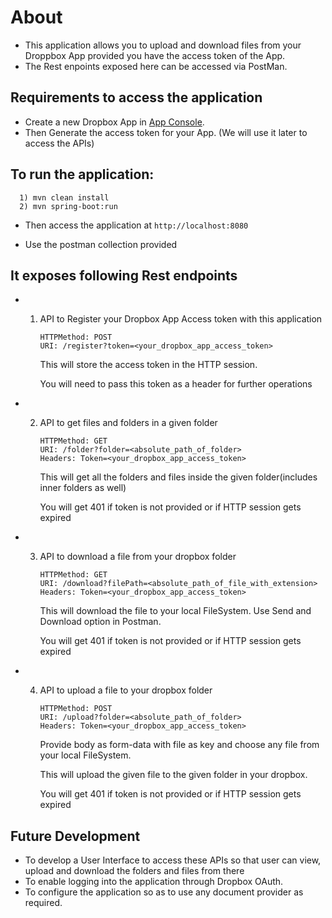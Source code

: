 # About

* This application allows you to upload and download files from your Droppbox App provided you have the access token of the App.
* The Rest enpoints exposed here can be accessed via PostMan.

## Requirements to access the application

* Create a new Dropbox App in [App Console](https://www.dropbox.com/developers/apps).
* Then Generate the access token for your App. (We will use it later to access the APIs)

## To run the application:
```
  1) mvn clean install
  2) mvn spring-boot:run
```
* Then access the application at `http://localhost:8080`

* Use the postman collection provided

## It exposes following Rest endpoints

* 1) API to Register your Dropbox App Access token with this application
     ```
     HTTPMethod: POST
     URI: /register?token=<your_dropbox_app_access_token>
     ```
     This will store the access token in the HTTP session.
     
     You will need to pass this token as a header for further operations
     
* 2) API to get files and folders in a given folder
     ```
     HTTPMethod: GET
     URI: /folder?folder=<absolute_path_of_folder>
     Headers: Token=<your_dropbox_app_access_token>
     ```
     This will get all the folders and files inside the given folder(includes inner folders as well)
     
     You will get 401 if token is not provided or if HTTP session gets expired
     
* 3) API to download a file from your dropbox folder
     ```
     HTTPMethod: GET
     URI: /download?filePath=<absolute_path_of_file_with_extension>
     Headers: Token=<your_dropbox_app_access_token>
     ```
     This will download the file to your local FileSystem. Use Send and Download option in Postman.
     
     You will get 401 if token is not provided or if HTTP session gets expired
     
* 4) API to upload a file to your dropbox folder
     ```
     HTTPMethod: POST
     URI: /upload?folder=<absolute_path_of_folder>
     Headers: Token=<your_dropbox_app_access_token>
     ```
     Provide body as form-data with file as key and choose any file from your local FileSystem.
     
     This will upload the given file to the given folder in your dropbox.
     
     You will get 401 if token is not provided or if HTTP session gets expired
     
## Future Development
* To develop a User Interface to access these APIs so that user can view, upload and download the folders and files from there
* To enable logging into the application through Dropbox OAuth.
* To configure the application so as to use any document provider as required.
